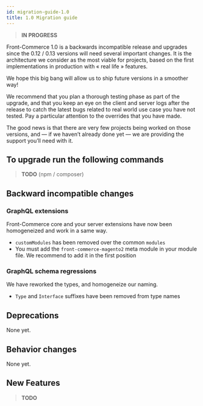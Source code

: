 ```yaml
---
id: migration-guide-1.0
title: 1.0 Migration guide
---
```


> **IN PROGRESS**

Front-Commerce 1.0 is a backwards incompatible release and upgrades since the
0.12 / 0.13 versions will need several important changes. It is the architecture
we consider as the most viable for projects, based on the first implementations
in production with « real life » features.

We hope this big bang will allow us to ship future versions in a smoother way!

We recommend that you plan a thorough testing phase as part of the upgrade, and
that you keep an eye on the client and server logs after the release to catch
the latest bugs related to real world use case you have not tested. Pay a
particular attention to the overrides that you have made.

The good news is that there are very few projects being worked on those
versions, and — if we haven’t already done yet — we are providing the support
you’ll need with it.

## To upgrade run the following commands

> **TODO** (npm / composer)

## Backward incompatible changes

### GraphQL extensions

Front-Commerce core and your server extensions have now been homogeneized and
work in a same way.

- `customModules` has been removed over the common `modules`
- You must add the `front-commerce-magento2` meta module in your module file. We
  recommend to add it in the first position

### GraphQL schema regressions

We have reworked the types, and homogeneize our naming.

- `Type` and `Interface` suffixes have been removed from type names

## Deprecations

None yet.

## Behavior changes

None yet.

## New Features

> **TODO**
